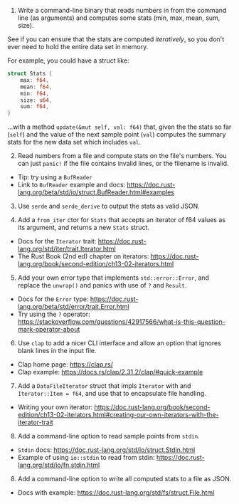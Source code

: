 1. Write a command-line binary that reads numbers in from the command line (as
   arguments) and computes some stats (min, max, mean, sum, size).

See if you can ensure that the stats are computed _iteratively_, so you don't
ever need to hold the entire data set in memory.

For example, you could have a struct like:

```rust
struct Stats {
    max: f64,
    mean: f64,
    min: f64,
    size: u64,
    sum: f64,
}
```

...with a method `update(&mut self, val: f64)` that, given the the stats so far
(`self`) and the value of the next sample point (`val`) computes the summary
stats for the new data set which includes `val`.

2. Read numbers from a file and compute stats on the file's numbers. You can
   just `panic!` if the file contains invalid lines, or the filename is invalid.

- Tip: try using a `BufReader`
- Link to `BufReader` example and docs:
  https://doc.rust-lang.org/beta/std/io/struct.BufReader.html#examples

3. Use `serde` and `serde_derive` to output the stats as valid JSON.

4. Add a `from_iter` ctor for `Stats` that accepts an iterator of f64 values as
   its argument, and returns a new `Stats` struct.

- Docs for the `Iterator` trait:
  https://doc.rust-lang.org/std/iter/trait.Iterator.html
- The Rust Book (2nd ed) chapter on iterators:
  https://doc.rust-lang.org/book/second-edition/ch13-02-iterators.html

5. Add your own error type that implements `std::error::Error`, and replace the
   `unwrap()` and panics with use of `?` and `Result`.

- Docs for the `Error` type:
  https://doc.rust-lang.org/beta/std/error/trait.Error.html
- Try using the `?` operator:
  https://stackoverflow.com/questions/42917566/what-is-this-question-mark-operator-about

6. Use `clap` to add a nicer CLI interface and allow an option that ignores
   blank lines in the input file.

- Clap home page: https://clap.rs/
- Clap example: https://docs.rs/clap/2.31.2/clap/#quick-example

7. Add a `DataFileIterator` struct that impls `Iterator` with and
   `Iterator::Item = f64`, and use that to encapsulate file handling.

- Writing your own iterator:
  https://doc.rust-lang.org/book/second-edition/ch13-02-iterators.html#creating-our-own-iterators-with-the-iterator-trait

8. Add a command-line option to read sample points from `stdin`.

- `Stdin` docs: https://doc.rust-lang.org/std/io/struct.Stdin.html
- Example of using `io::stdin` to read from stdin:
  https://doc.rust-lang.org/std/io/fn.stdin.html

8. Add a command-line option to write all computed stats to a file as JSON.

- Docs with example: https://doc.rust-lang.org/std/fs/struct.File.html
